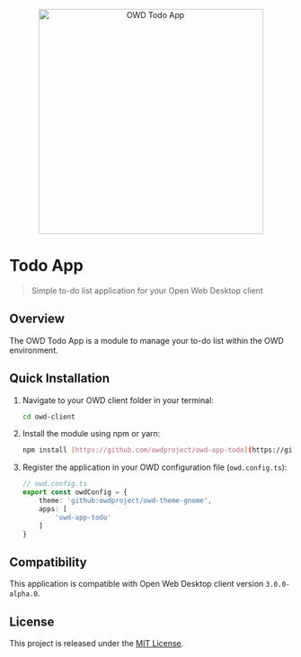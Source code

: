 <p align="center">
  <img src="media/screenshot.png" alt="OWD Todo App" width="400" />
</p>

# Todo App

> Simple to-do list application for your Open Web Desktop client

## Overview

The OWD Todo App is a module to manage your to-do list within the OWD environment.

## Quick Installation

1. Navigate to your OWD client folder in your terminal:
    ```bash
    cd owd-client
    ```
2. Install the module using npm or yarn:
    ```bash
    npm install [https://github.com/owdproject/owd-app-todo](https://github.com/owdproject/owd-app-todo)
    ```
3. Register the application in your OWD configuration file (`owd.config.ts`):
    ```typescript
    // owd.config.ts
    export const owdConfig = {
        theme: 'github:owdproject/owd-theme-gnome',
        apps: [
            'owd-app-todo'
        ]
    }
    ```

## Compatibility

This application is compatible with Open Web Desktop client version `3.0.0-alpha.0`.

## License

This project is released under the [MIT License](LICENSE).
